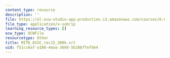 ```yaml
---
content_type: resource
description: ''
file: https://ol-ocw-studio-app-production.s3.amazonaws.com/courses/6-01sc-introduction-to-electrical-engineering-and-computer-science-i-spring-2011/f51cc6afa1084eaa369d5b10bffefde4_MIT6_01SC_rec15_300k.srt
file_type: application/x-subrip
learning_resource_types: []
ocw_type: OCWFile
resourcetype: Other
title: MIT6_01SC_rec15_300k.srt
uid: f51cc6af-a108-4eaa-369d-5b10bffefde4
---
```

